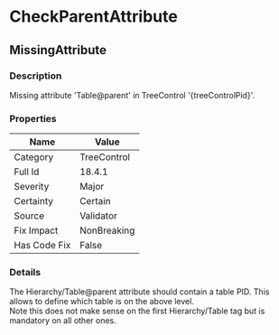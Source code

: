 ﻿---  
uid: Validator_18_4_1  
---

# CheckParentAttribute

## MissingAttribute

### Description

Missing attribute 'Table@parent' in TreeControl '{treeControlPid}'.

### Properties

| Name         | Value       |
| ------------ | ----------- |
| Category     | TreeControl |
| Full Id      | 18.4.1      |
| Severity     | Major       |
| Certainty    | Certain     |
| Source       | Validator   |
| Fix Impact   | NonBreaking |
| Has Code Fix | False       |

### Details

The Hierarchy\/Table@parent attribute should contain a table PID. This allows to define which table is on the above level.  
Note this does not make sense on the first Hierarchy\/Table tag but is mandatory on all other ones.
